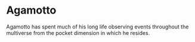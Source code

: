 # Agamotto
Agamotto has spent much of his long life observing events throughout the multiverse from the pocket dimension in which he resides.
